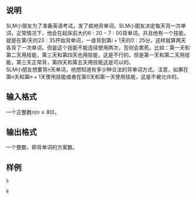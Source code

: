 <h2>说明</h2>

SLM小朋友为了准备英语考试，发了疯地背单词。SLM小朋友决定每天背一次单词，正常情况下，他会在起床前大约$6:20-7:00$背单词。并且他有一个技能，就是在第$i$天的$23:35$开始背单词，一直背到第$i+1$天的$0:25$分，这样就算两天各背了一次单词。但是这个技能不能连续使用两次，否则会累死。比如：第一天和第二天用技能，第三天和第四天也用技能，这是不行的。但是第一天和第二天用技能，第三天正常背，第四天和第五天用技能这是可以的。<br />
SLM小朋友想要背$n$天单词，他想知道有多少种合法的背单词方式。注意，如果在第$n$天和第$n+1$天使用技能或者在第$0$天和第一天使用技能，这是不被允许的。
<h2>输入格式</h2>

一个正整数$n$($n \le 80$)。

<h2>输出格式</h2>

一个整数，即背单词的方案数。

<h2>样例</h2>
<pre><code class="language-input1">5</code></pre><pre><code class="language-output1">6</code></pre>
